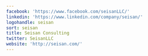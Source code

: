 ```yaml
---
facebook: 'https://www.facebook.com/seisanLLC/'
linkedin: 'https://www.linkedin.com/company/seisan/'
logohandle: seisan
sort: seisan
title: Seisan Consulting
twitter: SeisanLLC
website: 'http://seisan.com/'
---
```

